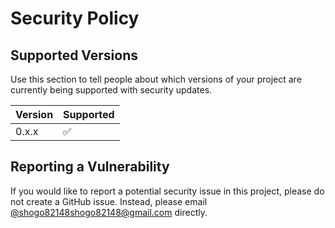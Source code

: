 # Security Policy

## Supported Versions

Use this section to tell people about which versions of your project are
currently being supported with security updates.

| Version | Supported          |
| ------- | ------------------ |
| 0.x.x   | :white_check_mark: |

## Reporting a Vulnerability

If you would like to report a potential security issue in this project,
please do not create a GitHub issue. Instead, please email [@shogo82148<shogo82148@gmail.com>](mailto:shogo82148@gmail.com) directly.
